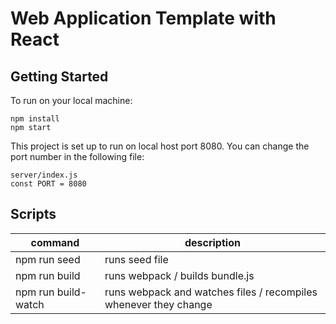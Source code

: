# Web Application Template with React

## Getting Started

To run on your local machine:
```
npm install
npm start
```
This project is set up to run on local host port 8080. You can change the port number in the following file:
```
server/index.js
const PORT = 8080
```

## Scripts

| command             | description                                                         |
|-------------------- |-------------------------------------------------------------------- |
| npm run seed        | runs seed file                                                      |
| npm run build       | runs webpack / builds bundle.js                                     |
| npm run build-watch | runs webpack and watches files / recompiles whenever they change    |

